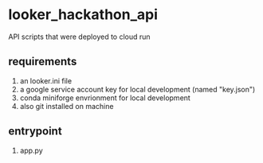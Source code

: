 # looker_hackathon_api
API scripts that were deployed to cloud run

## requirements
1. an looker.ini file
2. a google service account key for local development (named "key.json")
3. conda miniforge envrionment for local development
4. also git installed on machine

## entrypoint
1. app.py

